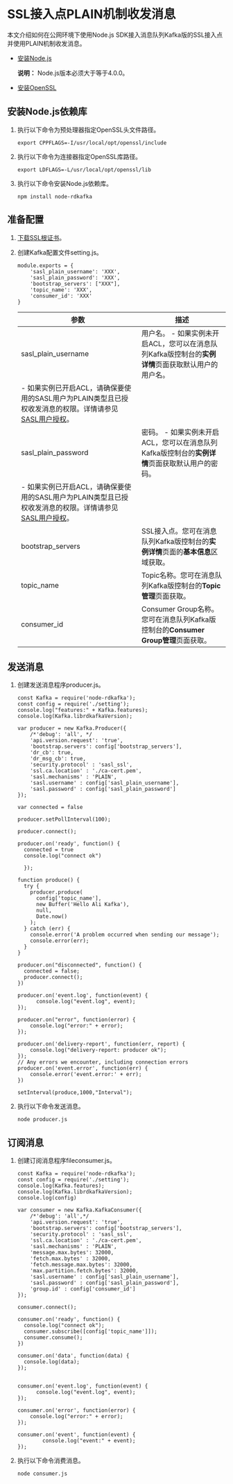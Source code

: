 # SSL接入点PLAIN机制收发消息

本文介绍如何在公网环境下使用Node.js SDK接入消息队列Kafka版的SSL接入点并使用PLAIN机制收发消息。

-   [安装Node.js](https://nodejs.org/en/download/)

    **说明：** Node.js版本必须大于等于4.0.0。

-   [安装OpenSSL](https://www.openssl.org/source/)

## 安装Node.js依赖库

1.  执行以下命令为预处理器指定OpenSSL头文件路径。

    ```
    export CPPFLAGS=-I/usr/local/opt/openssl/include
    ```

2.  执行以下命令为连接器指定OpenSSL库路径。

    ```
    export LDFLAGS=-L/usr/local/opt/openssl/lib
    ```

3.  执行以下命令安装Node.js依赖库。

    ```
    npm install node-rdkafka
    ```


## 准备配置

1.  [下载SSL根证书](https://code.aliyun.com/alikafka/aliware-kafka-demos/raw/master/kafka-nodejs-demo/vpc-ssl/ca-cert.pem)。

2.  创建Kafka配置文件setting.js。

    ```
    module.exports = {
        'sasl_plain_username': 'XXX',
        'sasl_plain_password': 'XXX',
        'bootstrap_servers': ["XXX"],
        'topic_name': 'XXX',
        'consumer_id': 'XXX'
    }
    ```

    |参数|描述|
    |--|--|
    |sasl\_plain\_username|用户名。    -   如果实例未开启ACL，您可以在消息队列Kafka版控制台的**实例详情**页面获取默认用户的用户名。
    -   如果实例已开启ACL，请确保要使用的SASL用户为PLAIN类型且已授权收发消息的权限。详情请参见[SASL用户授权](/cn.zh-CN/权限控制/SASL用户授权.md)。 |
    |sasl\_plain\_password|密码。    -   如果实例未开启ACL，您可以在消息队列Kafka版控制台的**实例详情**页面获取默认用户的密码。
    -   如果实例已开启ACL，请确保要使用的SASL用户为PLAIN类型且已授权收发消息的权限。详情请参见[SASL用户授权](/cn.zh-CN/权限控制/SASL用户授权.md)。 |
    |bootstrap\_servers|SSL接入点。您可在消息队列Kafka版控制台的**实例详情**页面的**基本信息**区域获取。|
    |topic\_name|Topic名称。您可在消息队列Kafka版控制台的**Topic管理**页面获取。|
    |consumer\_id|Consumer Group名称。您可在消息队列Kafka版控制台的**Consumer Group管理**页面获取。|


## 发送消息

1.  创建发送消息程序producer.js。

    ```
    const Kafka = require('node-rdkafka');
    const config = require('./setting');
    console.log("features:" + Kafka.features);
    console.log(Kafka.librdkafkaVersion);
    
    var producer = new Kafka.Producer({
        /*'debug': 'all', */
        'api.version.request': 'true',
        'bootstrap.servers': config['bootstrap_servers'],
        'dr_cb': true,
        'dr_msg_cb': true,
        'security.protocol' : 'sasl_ssl',
        'ssl.ca.location' : './ca-cert.pem',
        'sasl.mechanisms' : 'PLAIN',
        'sasl.username' : config['sasl_plain_username'],
        'sasl.password' : config['sasl_plain_password']
    });
    
    var connected = false
    
    producer.setPollInterval(100);
    
    producer.connect();
    
    producer.on('ready', function() {
      connected = true
      console.log("connect ok")
    
      });
    
    function produce() {
      try {
        producer.produce(
          config['topic_name'],
          new Buffer('Hello Ali Kafka'),
          null,
          Date.now()
        );
      } catch (err) {
        console.error('A problem occurred when sending our message');
        console.error(err);
      }
    }
    
    producer.on("disconnected", function() {
      connected = false;
      producer.connect();
    })
    
    producer.on('event.log', function(event) {
          console.log("event.log", event);
    });
    
    producer.on("error", function(error) {
        console.log("error:" + error);
    });
    
    producer.on('delivery-report', function(err, report) {
        console.log("delivery-report: producer ok");
    });
    // Any errors we encounter, including connection errors
    producer.on('event.error', function(err) {
        console.error('event.error:' + err);
    })
    
    setInterval(produce,1000,"Interval");
    ```

2.  执行以下命令发送消息。

    ```
    node producer.js
    ```


## 订阅消息

1.  创建订阅消息程序fileconsumer.js。

    ```
    const Kafka = require('node-rdkafka');
    const config = require('./setting');
    console.log(Kafka.features);
    console.log(Kafka.librdkafkaVersion);
    console.log(config)
    
    var consumer = new Kafka.KafkaConsumer({
        /*'debug': 'all',*/
        'api.version.request': 'true',
        'bootstrap.servers': config['bootstrap_servers'],
        'security.protocol' : 'sasl_ssl',
        'ssl.ca.location' : './ca-cert.pem',
        'sasl.mechanisms' : 'PLAIN',
        'message.max.bytes': 32000,
        'fetch.max.bytes' : 32000,
        'fetch.message.max.bytes': 32000,
        'max.partition.fetch.bytes': 32000,
        'sasl.username' : config['sasl_plain_username'],
        'sasl.password' : config['sasl_plain_password'],
        'group.id' : config['consumer_id']
    });
    
    consumer.connect();
    
    consumer.on('ready', function() {
      console.log("connect ok");
      consumer.subscribe([config['topic_name']]);
      consumer.consume();
    })
    
    consumer.on('data', function(data) {
      console.log(data);
    });
    
    
    consumer.on('event.log', function(event) {
          console.log("event.log", event);
    });
    
    consumer.on('error', function(error) {
        console.log("error:" + error);
    });
    
    consumer.on('event', function(event) {
            console.log("event:" + event);
    });
    ```

2.  执行以下命令消费消息。

    ```
    node consumer.js
    ```


